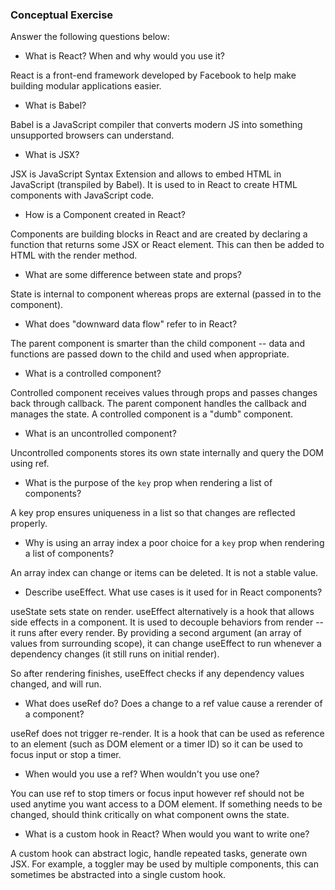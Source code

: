 ### Conceptual Exercise

Answer the following questions below:

- What is React? When and why would you use it?

React is a front-end framework developed by Facebook to help make building modular applications easier.

- What is Babel?

Babel is a JavaScript compiler that converts modern JS into something unsupported browsers can understand.

- What is JSX?

JSX is JavaScript Syntax Extension and allows to embed HTML in JavaScript (transpiled by Babel). It is used to in React to create HTML components with JavaScript code.

- How is a Component created in React?

Components are building blocks in React and are created by declaring a function that returns some JSX or React element. This can then be added to HTML with the render method.

- What are some difference between state and props?

State is internal to component whereas props are external (passed in to the component).

- What does "downward data flow" refer to in React?

The parent component is smarter than the child component -- data and functions are passed down to the child and used when appropriate.

- What is a controlled component?

Controlled component receives values through props and passes changes back through callback. The parent component handles the callback and manages the state. A controlled component is a "dumb" component.

- What is an uncontrolled component?

Uncontrolled components stores its own state internally and query the DOM using ref.

- What is the purpose of the `key` prop when rendering a list of components?

A key prop ensures uniqueness in a list so that changes are reflected properly.

- Why is using an array index a poor choice for a `key` prop when rendering a list of components?

An array index can change or items can be deleted. It is not a stable value.

- Describe useEffect.  What use cases is it used for in React components?

useState sets state on render. useEffect alternatively is a hook that allows side effects in a component. It is used to decouple behaviors from render -- it runs after every render. By providing a second argument (an array of values from surrounding scope), it can change useEffect to run whenever a dependency changes (it still runs on initial render).

So after rendering finishes, useEffect checks if any dependency values changed, and will run.

- What does useRef do?  Does a change to a ref value cause a rerender of a component?

useRef does not trigger re-render. It is a hook that can be used as reference to an element (such as DOM element or a timer ID) so it can be used to focus input or stop a timer.

- When would you use a ref? When wouldn't you use one?

You can use ref to stop timers or focus input however ref should not be used anytime you want access to a DOM element. If something needs to be changed, should think critically on what component owns the state.

- What is a custom hook in React? When would you want to write one?

A custom hook can abstract logic, handle repeated tasks, generate own JSX. For example, a toggler may be used by multiple components, this can sometimes be abstracted into a single custom hook.